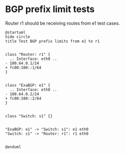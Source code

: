 # BGP prefix limit tests

Router r1 should be receiving routes from e1 test cases.


```plantuml
@startuml
hide circle
title Test BGP prefix limits from e1 to r1


class "Router: r1" {
  .. Interface: eth0 ..
- 100.64.0.1/24
+ fc00:100::1/64
}


class "ExaBGP: e1" {
  .. Interface: eth0 ..
- 100.64.0.2/24
+ fc00:100::2/64
}


class "Switch: s1" {}


"ExaBGP: e1" -> "Switch: s1": e1 eth0
"Switch: s1" -> "Router: r1": r1 eth0


@enduml
```
